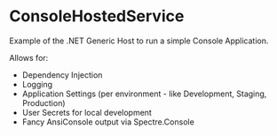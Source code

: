 # ConsoleHostedService

Example of the .NET Generic Host to run a simple Console Application.

Allows for:

- Dependency Injection
- Logging
- Application Settings (per environment - like Development, Staging, Production)
- User Secrets for local development
- Fancy AnsiConsole output via Spectre.Console